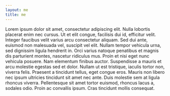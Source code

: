 ```yaml
---
layout: me
title: me
---
```


Lorem ipsum dolor sit amet, consectetur adipiscing elit. Nulla lobortis placerat enim nec cursus. Ut et elit congue, facilisis dui id, efficitur velit. Integer faucibus velit varius arcu consectetur aliquam. Sed dui ante, euismod non malesuada vel, suscipit vel elit. Nullam tempor vehicula urna, sed dignissim ligula hendrerit in. Orci varius natoque penatibus et magnis dis parturient montes, nascetur ridiculus mus. Proin et nisi eget nunc vehicula posuere. Nam elementum finibus auctor. Suspendisse a mauris et arcu molestie egestas sed et dolor. Nullam ut est tristique, iaculis tortor non, viverra felis. Praesent a tincidunt tellus, eget congue eros. Mauris non libero nec ipsum ultricies tincidunt sit amet nec ante. Duis molestie sem at ligula rhoncus viverra. Pellentesque sit amet tortor euismod, rhoncus lacus a, sodales odio. Proin ac convallis ipsum. Cras tincidunt mollis consequat.

